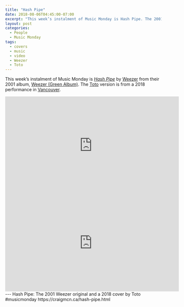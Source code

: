 ```yaml
---
title: "Hash Pipe"
date: 2018-08-06T04:45:00-07:00
excerpt: "This week’s instalment of Music Monday is Hash Pipe. The 2001 Weezer original and a 2018 cover by Toto."
layout: post
categories:
  - People
  - Music Monday
tags:
  - covers
  - music
  - video
  - Weezer
  - Toto
---
```

This week’s instalment of Music Monday is [_Hash Pipe_](https://en.wikipedia.org/wiki/Hash_Pipe) by [Weezer](http://weezer.com/) from their 2001 album, [Weezer (Green Album)](https://en.wikipedia.org/wiki/Weezer_(2001_album)). The [Toto](http://totoofficial.com/) version is from a 2018 performance in [Vancouver](https://www.tourismvancouver.com/).

<div class="video-container">
  <iframe width="560" height="315" src="https://www.youtube.com/embed/_9BGLtqqkVI" frameborder="0" allowfullscreen></iframe>
</div>

<div class="video-container">
  <iframe width="560" height="315" src="https://www.youtube.com/embed/q-wvWFW4xTs" frameborder="0" allowfullscreen></iframe>
</div>
---
Hash Pipe: The 2001 Weezer original and a 2018 cover by Toto #musicmonday https://craigmcn.ca/hash-pipe.html

